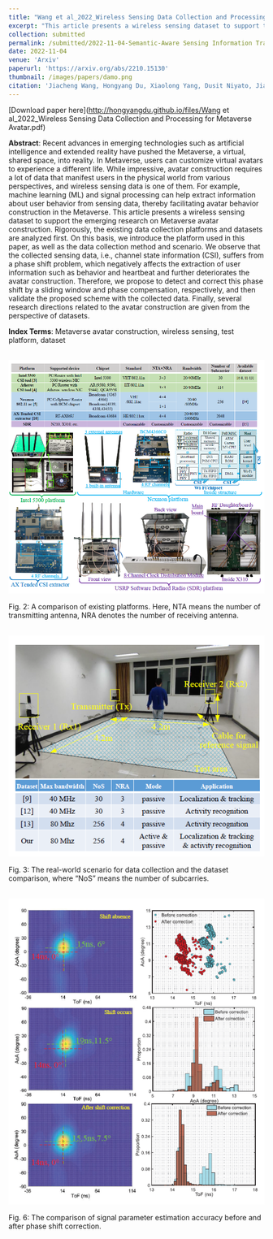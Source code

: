 ```yaml
---
title: "Wang et al_2022_Wireless Sensing Data Collection and Processing for Metaverse Avatar"
excerpt: "This article presents a wireless sensing dataset to support the emerging research on Metaverse avatar construction. We observe that the collected sensing data, i.e., channel state information (CSI), suffers from a phase shift problem. Therefore, we propose to detect and correct this phase shift by a sliding window and phase compensation, respectively, and then validate the proposed scheme."
collection: submitted
permalink: /submitted/2022-11-04-Semantic-Aware Sensing Information Transmission for Metaverse
date: 2022-11-04
venue: 'Arxiv'
paperurl: 'https://arxiv.org/abs/2210.15130'
thumbnail: /images/papers/damo.png
citation: 'Jiacheng Wang, Hongyang Du, Xiaolong Yang, Dusit Niyato, Jiawen Kang, and Shiwen Mao. "Wireless Sensing Data Collection and Processing for Metaverse Avatar Construction." arXiv preprint arXiv:2211.12720 (2022).'
---
```


[Download paper here](http://hongyangdu.github.io/files/Wang et al_2022_Wireless Sensing Data Collection and Processing for Metaverse Avatar.pdf)

**Abstract**: Recent advances in emerging technologies such as artificial intelligence and extended reality have pushed the Metaverse, a virtual, shared space, into reality. In Metaverse, users can customize virtual avatars to experience a different life. While impressive, avatar construction requires a lot of data that manifest users in the physical world from various perspectives, and wireless sensing data is one of them. For example, machine learning (ML) and signal processing can help extract information about user behavior from sensing data, thereby facilitating avatar behavior construction in the Metaverse. This article presents a wireless sensing dataset to support the emerging research on Metaverse avatar construction. Rigorously, the existing data collection platforms and datasets are analyzed first. On this basis, we introduce the platform used in this paper, as well as the data collection method and scenario. We observe that the collected sensing data, i.e., channel state information (CSI), suffers from a phase shift problem, which negatively affects the extraction of user information such as behavior and heartbeat and further deteriorates the avatar construction. Therefore, we propose to detect and correct this phase shift by a sliding window and phase compensation, respectively, and then validate the proposed scheme with the collected data. Finally, several research directions related to the avatar construction are given from the perspective of datasets.

**Index Terms**: Metaverse avatar construction, wireless sensing, test platform, dataset

<br/><img src='/images/papers/damo.png' width = "700">

Fig. 2: A comparison of existing platforms. Here, NTA means the number of transmitting antenna, NRA denotes the number of receiving antenna.

<br/><img src='/images/papers/date.png' width = "700">

Fig. 3: The real-world scenario for data collection and the dataset comparison, where “NoS” means the number of subcarries.

<br/><img src='/images/papers/danum.png' width = "700">

Fig. 6: The comparison of signal parameter estimation accuracy before and after phase shift correction.
